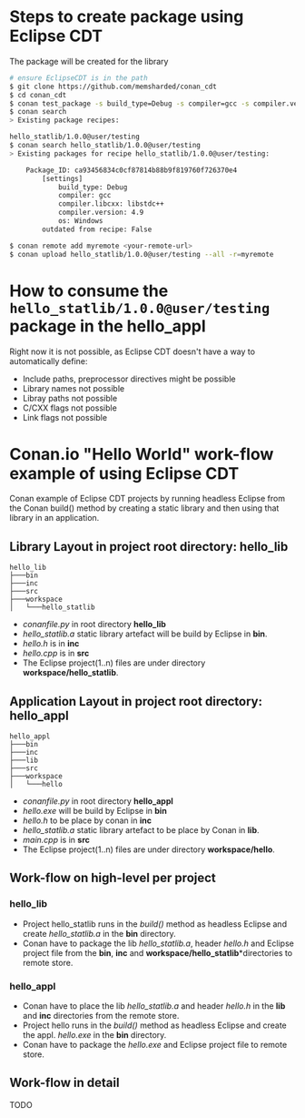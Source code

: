 # Steps to create package using Eclipse CDT

The package will be created for the library

```bash
# ensure EclipseCDT is in the path
$ git clone https://github.com/memsharded/conan_cdt
$ cd conan_cdt
$ conan test_package -s build_type=Debug -s compiler=gcc -s compiler.version=4.9 -s compiler.libcxx=libstdc++
$ conan search
> Existing package recipes:

hello_statlib/1.0.0@user/testing
$ conan search hello_statlib/1.0.0@user/testing
> Existing packages for recipe hello_statlib/1.0.0@user/testing:

    Package_ID: ca93456834c0cf87814b88b9f819760f726370e4
        [settings]
            build_type: Debug
            compiler: gcc
            compiler.libcxx: libstdc++
            compiler.version: 4.9
            os: Windows
        outdated from recipe: False

$ conan remote add myremote <your-remote-url>
$ conan upload hello_statlib/1.0.0@user/testing --all -r=myremote
```

# How to consume the ``hello_statlib/1.0.0@user/testing`` package in the hello_appl

Right now it is not possible, as Eclipse CDT doesn't have a way to automatically define:
- Include paths, preprocessor directives might be possible
- Library names not possible
- Libray paths not possible
- C/CXX flags not possible
- Link flags not possible



# Conan.io "Hello World" work-flow example of using Eclipse CDT
Conan example of Eclipse CDT projects by running headless Eclipse from the Conan build() method by creating a static library and then using that library in an application.


## Library Layout in project root directory: hello_lib
```
hello_lib
├───bin
├───inc
├───src
├───workspace
│   └───hello_statlib
```
* *conanfile.py* in root directory **hello_lib**
* *hello_statlib.a* static library artefact will be build by Eclipse in **bin**.
* *hello.h* is in **inc**
* *hello.cpp* is in **src**
* The Eclipse project(1..n) files are under directory **workspace/hello_statlib**.



## Application Layout in project root directory: hello_appl
```
hello_appl
├───bin
├───inc
├───lib
├───src
├───workspace
│   └───hello
```
* *conanfile.py* in root directory **hello_appl**
* *hello.exe* will be build  by Eclipse in **bin**
* *hello.h* to be place by conan in **inc**
* *hello_statlib.a* static library artefact to be place by Conan in **lib**.
* *main.cpp* is in **src**
* The Eclipse project(1..n) files are under directory **workspace/hello**.

## Work-flow on high-level per project
### hello_lib
* Project hello_statlib runs in the *build()* method as headless Eclipse and create *hello_statlib.a* in the **bin** directory.
* Conan have to package the lib *hello_statlib.a*, header *hello.h* and Eclipse project file from the **bin**, **inc** and **workspace/hello_statlib***directories to remote store.

### hello_appl
* Conan have to place the lib *hello_statlib.a* and header *hello.h* in the **lib** and **inc** directories from the remote store.
* Project hello runs in the *build()* method as headless Eclipse and create the appl. *hello.exe* in the **bin** directory.
* Conan have to package the *hello.exe* and Eclipse project file to remote store.


## Work-flow in detail
TODO